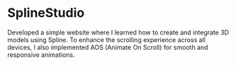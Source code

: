 # SplineStudio
Developed a simple website where I learned how to create and integrate 3D models using Spline. To enhance the scrolling experience across all devices, I also implemented AOS (Animate On Scroll) for smooth and responsive animations.
